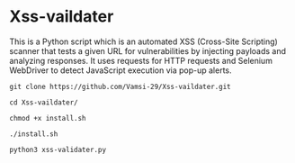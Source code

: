 # Xss-vaildater
This is a Python script which is an automated XSS (Cross-Site Scripting) scanner that tests a given URL for vulnerabilities by injecting payloads and analyzing responses. It uses requests for HTTP requests and Selenium WebDriver to detect JavaScript execution via pop-up alerts.




`git clone https://github.com/Vamsi-29/Xss-vaildater.git`

`cd Xss-vaildater/ `

`chmod +x install.sh`                                                                       

`./install.sh`

`python3 xss-validater.py `

